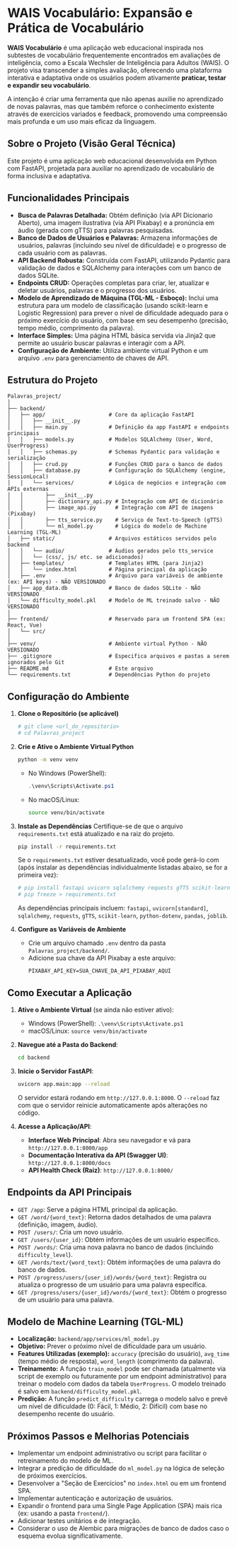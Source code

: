 # WAIS Vocabulário: Expansão e Prática de Vocabulário

**WAIS Vocabulário** é uma aplicação web educacional inspirada nos subtestes de vocabulário frequentemente encontrados em avaliações de inteligência, como a Escala Wechsler de Inteligência para Adultos (WAIS). O projeto visa transcender a simples avaliação, oferecendo uma plataforma interativa e adaptativa onde os usuários podem ativamente **praticar, testar e expandir seu vocabulário**.

A intenção é criar uma ferramenta que não apenas auxilie no aprendizado de novas palavras, mas que também reforce o conhecimento existente através de exercícios variados e feedback, promovendo uma compreensão mais profunda e um uso mais eficaz da linguagem.

## Sobre o Projeto (Visão Geral Técnica)

Este projeto é uma aplicação web educacional desenvolvida em Python com FastAPI, projetada para auxiliar no aprendizado de vocabulário de forma inclusiva e adaptativa.

## Funcionalidades Principais

*   **Busca de Palavras Detalhada:** Obtém definição (via API Dicionario Aberto), uma imagem ilustrativa (via API Pixabay) e a pronúncia em áudio (gerada com gTTS) para palavras pesquisadas.
*   **Banco de Dados de Usuários e Palavras:** Armazena informações de usuários, palavras (incluindo seu nível de dificuldade) e o progresso de cada usuário com as palavras.
*   **API Backend Robusta:** Construída com FastAPI, utilizando Pydantic para validação de dados e SQLAlchemy para interações com um banco de dados SQLite.
*   **Endpoints CRUD:** Operações completas para criar, ler, atualizar e deletar usuários, palavras e o progresso dos usuários.
*   **Modelo de Aprendizado de Máquina (TGL-ML - Esboço):** Inclui uma estrutura para um modelo de classificação (usando scikit-learn e Logistic Regression) para prever o nível de dificuldade adequado para o próximo exercício do usuário, com base em seu desempenho (precisão, tempo médio, comprimento da palavra).
*   **Interface Simples:** Uma página HTML básica servida via Jinja2 que permite ao usuário buscar palavras e interagir com a API.
*   **Configuração de Ambiente:** Utiliza ambiente virtual Python e um arquivo `.env` para gerenciamento de chaves de API.

## Estrutura do Projeto

```
Palavras_project/
│
├── backend/
│   ├── app/                    # Core da aplicação FastAPI
│   │   ├── __init__.py
│   │   ├── main.py             # Definição da app FastAPI e endpoints principais
│   │   ├── models.py           # Modelos SQLAlchemy (User, Word, UserProgress)
│   │   ├── schemas.py          # Schemas Pydantic para validação e serialização
│   │   ├── crud.py             # Funções CRUD para o banco de dados
│   │   ├── database.py         # Configuração do SQLAlchemy (engine, SessionLocal)
│   │   └── services/           # Lógica de negócios e integração com APIs externas
│   │       ├── __init__.py
│   │       ├── dictionary_api.py # Integração com API de dicionário
│   │       ├── image_api.py      # Integração com API de imagens (Pixabay)
│   │       ├── tts_service.py    # Serviço de Text-to-Speech (gTTS)
│   │       └── ml_model.py       # Lógica do modelo de Machine Learning (TGL-ML)
│   ├── static/                 # Arquivos estáticos servidos pelo backend
│   │   └── audio/              # Áudios gerados pelo tts_service
│   │   └── (css/, js/ etc. se adicionados)
│   ├── templates/              # Templates HTML (para Jinja2)
│   │   └── index.html          # Página principal da aplicação
│   ├── .env                    # Arquivo para variáveis de ambiente (ex: API keys) - NÃO VERSIONADO
│   ├── app_data.db             # Banco de dados SQLite - NÃO VERSIONADO
│   └── difficulty_model.pkl    # Modelo de ML treinado salvo - NÃO VERSIONADO
│
├── frontend/                   # Reservado para um frontend SPA (ex: React, Vue)
│   └── src/
│
├── venv/                       # Ambiente virtual Python - NÃO VERSIONADO
├── .gitignore                  # Especifica arquivos e pastas a serem ignorados pelo Git
├── README.md                   # Este arquivo
└── requirements.txt            # Dependências Python do projeto
```

## Configuração do Ambiente

1.  **Clone o Repositório (se aplicável)**
    ```bash
    # git clone <url_do_repositorio>
    # cd Palavras_project
    ```

2.  **Crie e Ative o Ambiente Virtual Python**
    ```bash
    python -m venv venv
    ```
    *   No Windows (PowerShell):
        ```powershell
        .\venv\Scripts\Activate.ps1
        ```
    *   No macOS/Linux:
        ```bash
        source venv/bin/activate
        ```

3.  **Instale as Dependências**
    Certifique-se de que o arquivo `requirements.txt` está atualizado e na raiz do projeto.
    ```bash
    pip install -r requirements.txt
    ```
    Se o `requirements.txt` estiver desatualizado, você pode gerá-lo com (após instalar as dependências individualmente listadas abaixo, se for a primeira vez):
    ```bash
    # pip install fastapi uvicorn sqlalchemy requests gTTS scikit-learn python-dotenv pandas joblib
    # pip freeze > requirements.txt
    ```
    As dependências principais incluem: `fastapi`, `uvicorn[standard]`, `sqlalchemy`, `requests`, `gTTS`, `scikit-learn`, `python-dotenv`, `pandas`, `joblib`.

4.  **Configure as Variáveis de Ambiente**
    *   Crie um arquivo chamado `.env` dentro da pasta `Palavras_project/backend/`.
    *   Adicione sua chave da API Pixabay a este arquivo:
        ```env
        PIXABAY_API_KEY=SUA_CHAVE_DA_API_PIXABAY_AQUI
        ```

## Como Executar a Aplicação

1.  **Ative o Ambiente Virtual** (se ainda não estiver ativo):
    *   Windows (PowerShell): `.\venv\Scripts\Activate.ps1`
    *   macOS/Linux: `source venv/bin/activate`

2.  **Navegue até a Pasta do Backend**:
    ```bash
    cd backend
    ```

3.  **Inicie o Servidor FastAPI**:
    ```bash
    uvicorn app.main:app --reload
    ```
    O servidor estará rodando em `http://127.0.0.1:8000`. O `--reload` faz com que o servidor reinicie automaticamente após alterações no código.

4.  **Acesse a Aplicação/API**:
    *   **Interface Web Principal**: Abra seu navegador e vá para `http://127.0.0.1:8000/app`
    *   **Documentação Interativa da API (Swagger UI)**: `http://127.0.0.1:8000/docs`
    *   **API Health Check (Raiz)**: `http://127.0.0.1:8000/`

## Endpoints da API Principais

*   `GET /app`: Serve a página HTML principal da aplicação.
*   `GET /word/{word_text}`: Retorna dados detalhados de uma palavra (definição, imagem, áudio).
*   `POST /users/`: Cria um novo usuário.
*   `GET /users/{user_id}`: Obtém informações de um usuário específico.
*   `POST /words/`: Cria uma nova palavra no banco de dados (incluindo `difficulty_level`).
*   `GET /words/text/{word_text}`: Obtém informações de uma palavra do banco de dados.
*   `POST /progress/users/{user_id}/words/{word_text}`: Registra ou atualiza o progresso de um usuário para uma palavra específica.
*   `GET /progress/users/{user_id}/words/{word_text}`: Obtém o progresso de um usuário para uma palavra.

## Modelo de Machine Learning (TGL-ML)

*   **Localização:** `backend/app/services/ml_model.py`
*   **Objetivo:** Prever o próximo nível de dificuldade para um usuário.
*   **Features Utilizadas (exemplo):** `accuracy` (precisão do usuário), `avg_time` (tempo médio de resposta), `word_length` (comprimento da palavra).
*   **Treinamento:** A função `train_model` pode ser chamada (atualmente via script de exemplo ou futuramente por um endpoint administrativo) para treinar o modelo com dados da tabela `UserProgress`. O modelo treinado é salvo em `backend/difficulty_model.pkl`.
*   **Predição:** A função `predict_difficulty` carrega o modelo salvo e prevê um nível de dificuldade (0: Fácil, 1: Médio, 2: Difícil) com base no desempenho recente do usuário.

## Próximos Passos e Melhorias Potenciais

*   Implementar um endpoint administrativo ou script para facilitar o retreinamento do modelo de ML.
*   Integrar a predição de dificuldade do `ml_model.py` na lógica de seleção de próximos exercícios.
*   Desenvolver a "Seção de Exercícios" no `index.html` ou em um frontend SPA.
*   Implementar autenticação e autorização de usuários.
*   Expandir o frontend para uma Single Page Application (SPA) mais rica (ex: usando a pasta `frontend/`).
*   Adicionar testes unitários e de integração.
*   Considerar o uso de Alembic para migrações de banco de dados caso o esquema evolua significativamente. 